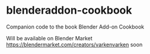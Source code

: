 # blenderaddon-cookbook
Companion code to the book Blender Add-on Cookbook

Will be available on Blender Market https://blendermarket.com/creators/varkenvarken soon
